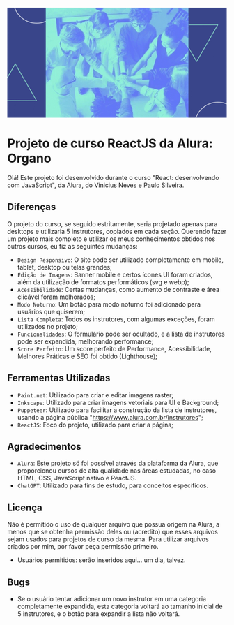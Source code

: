 <p align="center">
  <img src="./docs/static/media/banner.png" alt="Banner do Organo, um time com as mãos juntas.">
</p>

# Projeto de curso ReactJS da Alura: Organo

Olá! Este projeto foi desenvolvido durante o curso "React: desenvolvendo com JavaScript", da Alura, do Vinicius Neves e Paulo Silveira.

## Diferenças

O projeto do curso, se seguido estritamente, seria projetado apenas para desktops e utilizaria 5 instrutores, copiados em cada seção.
Querendo fazer um projeto mais completo e utilizar os meus conhecimentos obtidos nos outros cursos, eu fiz as seguintes mudanças:

- `Design Responsivo`: O site pode ser utilizado completamente em mobile, tablet, desktop ou telas grandes;
- `Edição de Imagens`: Banner mobile e certos ícones UI foram criados, além da utilização de formatos performáticos (svg e webp);
- `Acessibilidade`: Certas mudanças, como aumento de contraste e área clicável foram melhorados;
- `Modo Noturno`: Um botão para modo noturno foi adicionado para usuários que quiserem;
- `Lista Completa`: Todos os instrutores, com algumas exceções, foram utilizados no projeto;
- `Funcionalidades`: O formulário pode ser ocultado, e a lista de instrutores pode ser expandida, melhorando performance;
- `Score Perfeito`: Um score perfeito de Performance, Acessibilidade, Melhores Práticas e SEO foi obtido (Lighthouse);

## Ferramentas Utilizadas

- `Paint.net`: Utilizado para criar e editar imagens raster;
- `Inkscape`: Utilizado para criar imagens vetoriais para UI e Background;
- `Puppeteer`: Utilizado para facilitar a construção da lista de instrutores, usando a página pública "https://www.alura.com.br/instrutores";
- `ReactJS`: Foco do projeto, utilizado para criar a página;

## Agradecimentos

- `Alura`: Este projeto só foi possível através da plataforma da Alura, que proporcionou cursos de alta qualidade nas áreas
estudadas, no caso HTML, CSS, JavaScript nativo e ReactJS.
- `ChatGPT`: Utilizado para fins de estudo, para conceitos específicos.

## Licença

Não é permitido o uso de qualquer arquivo que possua origem na Alura, a menos que se obtenha permissão deles ou (acredito) que esses
arquivos sejam usados para projetos de curso da mesma. Para utilizar arquivos criados por mim, por favor peça permissão primeiro.

* Usuários permitidos: serão inseridos aqui... um dia, talvez.

## Bugs

- Se o usuário tentar adicionar um novo instrutor em uma categoria completamente expandida, esta categoria voltará ao
tamanho inicial de 5 instrutores, e o botão para expandir a lista não voltará.
